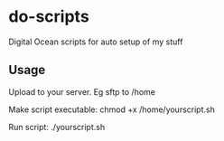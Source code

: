 # do-scripts
Digital Ocean scripts for auto setup of my stuff

## Usage
Upload to your server. Eg sftp to /home

Make script executable:
chmod +x /home/yourscript.sh

Run script:
./yourscript.sh
